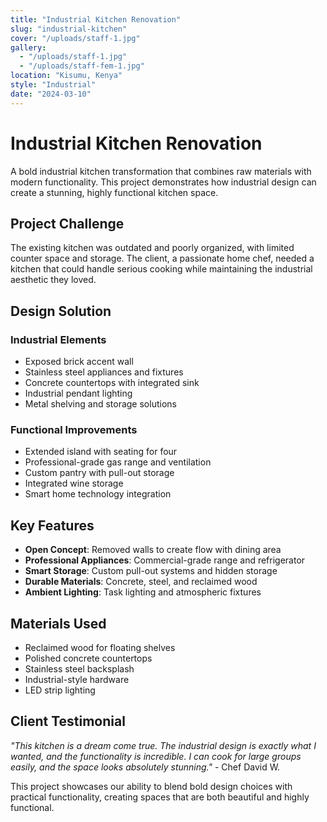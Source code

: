 ```yaml
---
title: "Industrial Kitchen Renovation"
slug: "industrial-kitchen"
cover: "/uploads/staff-1.jpg"
gallery:
  - "/uploads/staff-1.jpg"
  - "/uploads/staff-fem-1.jpg"
location: "Kisumu, Kenya"
style: "Industrial"
date: "2024-03-10"
---
```


# Industrial Kitchen Renovation

A bold industrial kitchen transformation that combines raw materials with modern functionality. This project demonstrates how industrial design can create a stunning, highly functional kitchen space.

## Project Challenge

The existing kitchen was outdated and poorly organized, with limited counter space and storage. The client, a passionate home chef, needed a kitchen that could handle serious cooking while maintaining the industrial aesthetic they loved.

## Design Solution

### Industrial Elements
- Exposed brick accent wall
- Stainless steel appliances and fixtures
- Concrete countertops with integrated sink
- Industrial pendant lighting
- Metal shelving and storage solutions

### Functional Improvements
- Extended island with seating for four
- Professional-grade gas range and ventilation
- Custom pantry with pull-out storage
- Integrated wine storage
- Smart home technology integration

## Key Features

- **Open Concept**: Removed walls to create flow with dining area
- **Professional Appliances**: Commercial-grade range and refrigerator
- **Smart Storage**: Custom pull-out systems and hidden storage
- **Durable Materials**: Concrete, steel, and reclaimed wood
- **Ambient Lighting**: Task lighting and atmospheric fixtures

## Materials Used

- Reclaimed wood for floating shelves
- Polished concrete countertops
- Stainless steel backsplash
- Industrial-style hardware
- LED strip lighting

## Client Testimonial

*"This kitchen is a dream come true. The industrial design is exactly what I wanted, and the functionality is incredible. I can cook for large groups easily, and the space looks absolutely stunning."* - Chef David W.

This project showcases our ability to blend bold design choices with practical functionality, creating spaces that are both beautiful and highly functional.

